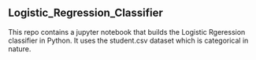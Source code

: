 ## Logistic_Regression_Classifier

This repo contains a jupyter notebook that builds the Logistic Rgeression classifier in Python. It uses the student.csv dataset which is categorical in nature. 

